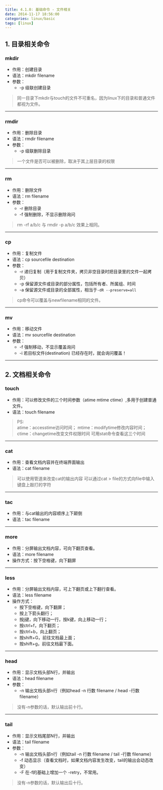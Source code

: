 ```yaml
---
title: 4.1.0: 基础命令 - 文件相关
date: 2014-11-17 18:56:00
categories: linux/basic
tags: [linux]
---
```


## 1. 目录相关命令
### mkdir   
- 作用：创建目录  
- 语法：mkdir filename  
- 参数：
  - -p 级联创建目录  

> 同一目录下mkdir与touch的文件不可重名，因为linux下的目录和普通文件都视为文件。

----

### rmdir  
- 作用：删除目录  
- 语法：rmdir filename  
- 参数：  
  - -p 级联删除目录

> 一个文件是否可以被删除，取决于其上层目录的权限

----

### rm  
- 作用：删除文件  
- 语法：rm filename  
- 参数：  
  - -r 删除目录
  - -f 强制删除，不显示删除询问

> rm -rf a/b/c 与 rmdir -p a/b/c 效果上相同。  

----

### cp   
- 作用：复制文件  
- 语法：cp sourcefile destination  
- 参数：  
  - -r 递归复制（用于复制文件夹，拷贝非空目录时把目录里的文件一起拷贝）
  - -p 保留源文件或目录的部分属性，包括所有者、所属组、时间
  - -a 保留源文件或目录的全部属性，相当于`-dR --preserve=all`

> cp命令可以覆盖与newfilename相同的文件。  

----

### mv   
- 作用：移动文件  
- 语法：mv sourcefile destination  
- 参数：  
  - -f 强制移动，不显示覆盖询问
  - -i 若目标文件(destination) 已经存在时，就会询问覆盖！

----

## 2. 文档相关命令
### touch  
- 作用：可以修改文件的三个时间参数（atime mtime ctime）,多用于创建普通文件。
- 语法：touch filename   

> PS:  
> atime：accesstime访问时间；
> mtime：modifytime修改内容时间；
> ctime：changetime改变文件权限时间
> 可用stat命令查看这三个时间

----

### cat  
- 作用：查看文档内容并在终端界面输出
- 语法：cat filename  

> 可以使用管道来改变cat的输出内容
> 可以通过cat > file的方式向file中输入键盘上敲打的字符

----

### tac  
- 作用：与cat输出的内容顺序上下颠倒
- 语法：tac filename  

----

### more   
- 作用：分屏输出文档内容，可向下翻页查看。  
- 语法：more filename  
- 操作方式：按下空格键，向下翻屏  

----

### less   
- 作用：分屏输出文档内容，可上下翻页或上下翻行查看。  
- 语法：less filename  
- 操作方式：  
  - 按下空格键，向下翻屏；  
  - 按上下箭头翻行；   
  - 按j键，向下移动一行，按k键，向上移动一行；  
  - 按ctrl+f，向下翻页；  
  - 按ctrl+b，向上翻页；  
  - 按shift+G，前往文档最上面；  
  - 按shift+g，前往文档最下面。  

----

### head   
- 作用：显示文档头部N行，并输出  
- 语法：head filename  
- 参数：  
  - -n 输出文档头部n行（例如head -n 行数 filename / head -行数 filename）

> 没有-n参数的话，默认输出前十行。

----

### tail  
- 作用：显示文档尾部N行，并输出  
- 语法：tail filename  
- 参数：  
  - -n 输出文档头部n行（例如tail -n 行数 filename / tail -行数 filename）
  - -f 动态显示（查看文档时，如果文档内容发生改变，tail的输出会动态改变）
  - -F 在-f的基础上增加一个 -retry，不常用。

> 没有-n参数的话，默认输出后十行。
